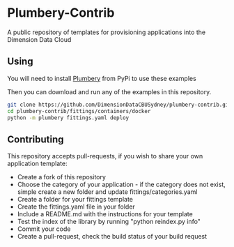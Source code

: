 # Plumbery-Contrib

A public repository of templates for provisioning applications into the Dimension Data Cloud

## Using

You will need to install [Plumbery](https://pypi.python.org/pypi/plumbery) from PyPi to use these examples

Then you can download and run any of the examples in this repository.

```bash
git clone https://github.com/DimensionDataCBUSydney/plumbery-contrib.git
cd plumbery-contrib/fittings/containers/docker
python -m plumbery fittings.yaml deploy
```

## Contributing

This repository accepts pull-requests, if you wish to share your own application template:

* Create a fork of this repository
* Choose the category of your application - if the category does not exist, simple create a new folder and update fittings/categories.yaml
* Create a folder for your fittings template
* Create the fittings.yaml file in your folder
* Include a README.md with the instructions for your template
* Test the index of the library by running "python reindex.py info"
* Commit your code
* Create a pull-request, check the build status of your build request
